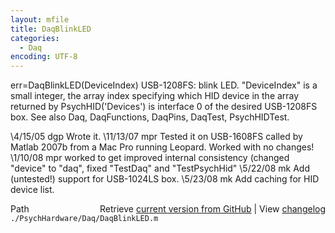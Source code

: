 ```yaml
---
layout: mfile
title: DaqBlinkLED
categories:
  - Daq
encoding: UTF-8
---
```


err=DaqBlinkLED(DeviceIndex)
USB-1208FS: blink LED.
"DeviceIndex" is a small integer, the array index specifying which HID
      device in the array returned by PsychHID('Devices') is interface 0
      of the desired USB-1208FS box.
See also Daq, DaqFunctions, DaqPins, DaqTest, PsychHIDTest.

\4/15/05 dgp Wrote it.
\11/13/07  mpr Tested it on USB-1608FS called by Matlab 2007b from a Mac
                  Pro running Leopard.  Worked with no changes!
\1/10/08   mpr worked to get improved internal consistency (changed
                  "device" to "daq", fixed "TestDaq" and "TestPsychHid"
\5/22/08   mk  Add (untested!) support for USB-1024LS box.
\5/23/08   mk  Add caching for HID device list.


<div class="code_header" style="text-align:right;">
  <span style="float:left;">Path&nbsp;&nbsp;</span> <span class="counter">Retrieve <a href=
  "https://raw.github.com/Psychtoolbox-3/Psychtoolbox-3/beta/./PsychHardware/Daq/DaqBlinkLED.m">current version from GitHub</a> | View <a href=
  "https://github.com/Psychtoolbox-3/Psychtoolbox-3/commits/beta/./PsychHardware/Daq/DaqBlinkLED.m">changelog</a></span>
</div>
<div class="code">
  <code>./PsychHardware/Daq/DaqBlinkLED.m</code>
</div>
